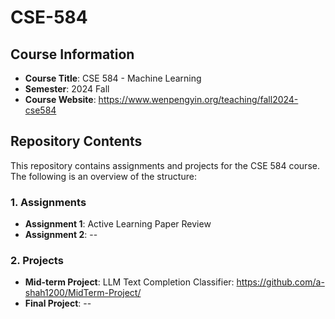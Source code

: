 # CSE-584

## Course Information
- **Course Title**: CSE 584 - Machine Learning
- **Semester**: 2024 Fall
- **Course Website**: https://www.wenpengyin.org/teaching/fall2024-cse584

## Repository Contents

This repository contains assignments and projects for the CSE 584 course. The following is an overview of the structure:

### 1. Assignments
- **Assignment 1**: Active Learning Paper Review
- **Assignment 2**: --

### 2. Projects
- **Mid-term Project**: LLM Text Completion Classifier: https://github.com/a-shah1200/MidTerm-Project/
- **Final Project**: --
